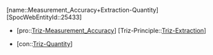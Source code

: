 ﻿---
type: TrizContradiction
aliases:
- Measurement_Accuracy+Extraction-Quantity
license: CC BY-SA 4.0
copyright: https://github.com/SpocWeb
IsDeleted: false
IsReadOnly: false
Confidential: public
tags: 
- Triz/Contradiction
---
[name::Measurement_Accuracy+Extraction-Quantity]
[SpocWebEntityId::25433]
+ [pro::[Triz-Measurement_Accuracy](tech/Triz/Parameter/Triz-Measurement_Accuracy.md)]
[Triz-Principle::[Triz-Extraction](tech/Triz/Principle/Triz-Extraction.md)]
- [con::[Triz-Quantity](tech/Triz/Parameter/Triz-Quantity.md)]

